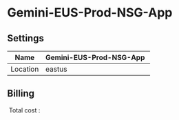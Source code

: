 # Gemini-EUS-Prod-NSG-App

## Settings


| Name | Gemini-EUS-Prod-NSG-App  |
| --- | --- |
| Location | eastus  |








## Billing
 Total cost : 
